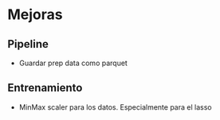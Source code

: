 # Mejoras

## Pipeline

* Guardar prep data como parquet

## Entrenamiento

* MinMax scaler para los datos. Especialmente para el lasso